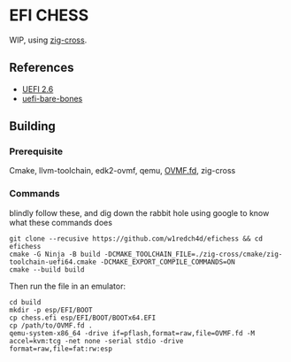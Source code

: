 # EFI CHESS

WIP, using [zig-cross](https://github.com/mrexodia/zig-cross).

## References 

- [UEFI 2.6](https://uefi.org/sites/default/files/resources/UEFI%20Spec%202_6.pdf)
- [uefi-bare-bones](https://github.com/no92/uefi-bare-bones/blob/master/src/main.c)

## Building

### Prerequisite

Cmake, llvm-toolchain, edk2-ovmf, qemu,
[OVMF.fd](https://github.com/tianocore/tianocore.github.io/wiki/How-to-build-OVMF), zig-cross

### Commands

blindly follow these, and dig down the rabbit hole using google to know what these commands does

```
git clone --recusive https://github.com/w1redch4d/efichess && cd efichess
cmake -G Ninja -B build -DCMAKE_TOOLCHAIN_FILE=./zig-cross/cmake/zig-toolchain-uefi64.cmake -DCMAKE_EXPORT_COMPILE_COMMANDS=ON
cmake --build build
```

Then run the file in an emulator:

```
cd build
mkdir -p esp/EFI/BOOT
cp chess.efi esp/EFI/BOOT/BOOTx64.EFI
cp /path/to/OVMF.fd .
qemu-system-x86_64 -drive if=pflash,format=raw,file=OVMF.fd -M accel=kvm:tcg -net none -serial stdio -drive format=raw,file=fat:rw:esp
```
